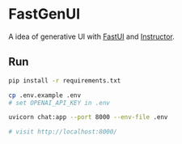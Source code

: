 # FastGenUI

A idea of generative UI with [FastUI](https://github.com/pydantic/FastUI) and [Instructor](https://github.com/jxnl/instructor).


## Run

```bash
pip install -r requirements.txt

cp .env.example .env 
# set OPENAI_API_KEY in .env

uvicorn chat:app --port 8000 --env-file .env

# visit http://localhost:8000/
```